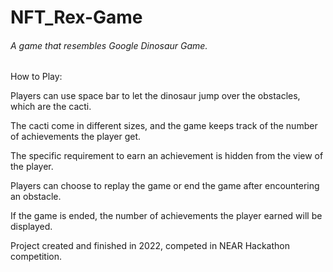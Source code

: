 # NFT_Rex-Game

###### A game that resembles Google Dinosaur Game. 

How to Play: 

Players can use space bar to let the dinosaur jump over the obstacles, which are the cacti. 

The cacti come in different sizes, and the game keeps track of the number of achievements the player get. 

The specific requirement to earn an achievement is hidden from the view of the player. 

Players can choose to replay the game or end the game after encountering an obstacle. 

If the game is ended, the number of achievements the player earned will be displayed.


Project created and finished in 2022, competed in NEAR Hackathon competition.
